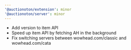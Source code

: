 ```yaml
---
'@auctionoton/extension': minor
'@auctionoton/server': minor
---
```


- Add version to item API
- Speed up item API by fetching AH in the background
- Fix switching servers between wowhead.com/classic and wowhead.com/cata
